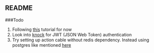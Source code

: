 ## README

###Todo

1. Following [this](http://sourcey.com/building-the-prefect-rails-5-api-only-app/) tutorial for now
2. Look into [knock](https://github.com/nsarno/knock) for JWT (JSON Web Token) authentication
3. Try setting up action cable without redis dependency. Instead using postgres like mentioned [here](http://weblog.rubyonrails.org/2016/2/2/Rails-5-0-beta2/)
